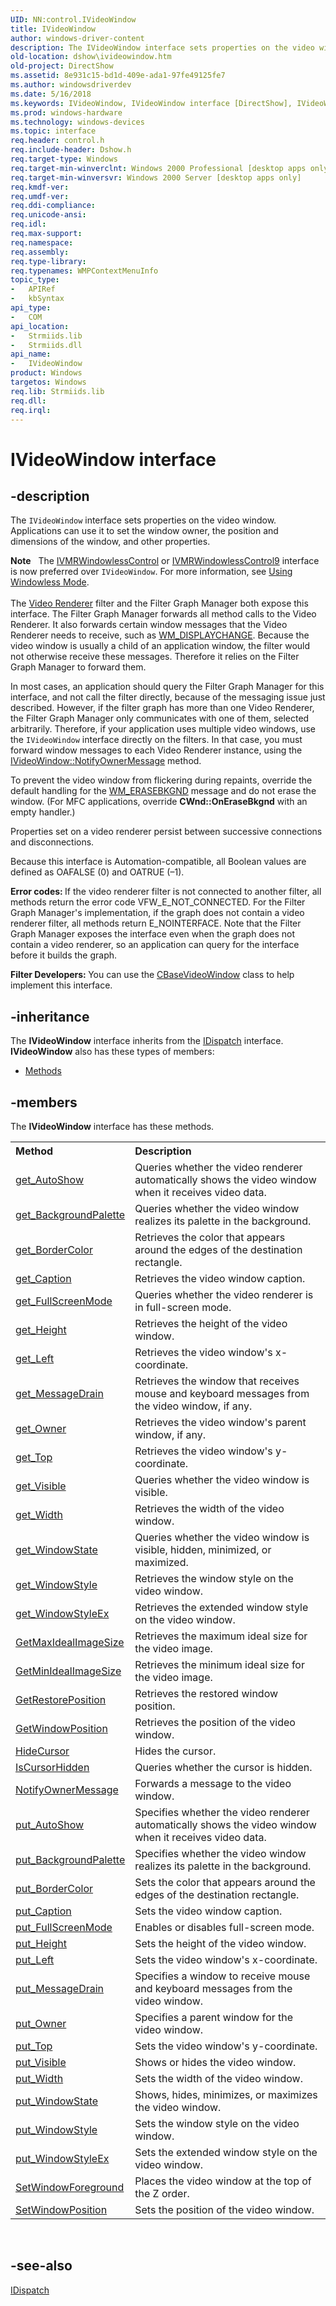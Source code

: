 ```yaml
---
UID: NN:control.IVideoWindow
title: IVideoWindow
author: windows-driver-content
description: The IVideoWindow interface sets properties on the video window.
old-location: dshow\ivideowindow.htm
old-project: DirectShow
ms.assetid: 8e931c15-bd1d-409e-ada1-97fe49125fe7
ms.author: windowsdriverdev
ms.date: 5/16/2018
ms.keywords: IVideoWindow, IVideoWindow interface [DirectShow], IVideoWindow interface [DirectShow],described, IVideoWindowInterface, control/IVideoWindow, dshow.ivideowindow
ms.prod: windows-hardware
ms.technology: windows-devices
ms.topic: interface
req.header: control.h
req.include-header: Dshow.h
req.target-type: Windows
req.target-min-winverclnt: Windows 2000 Professional [desktop apps only]
req.target-min-winversvr: Windows 2000 Server [desktop apps only]
req.kmdf-ver: 
req.umdf-ver: 
req.ddi-compliance: 
req.unicode-ansi: 
req.idl: 
req.max-support: 
req.namespace: 
req.assembly: 
req.type-library: 
req.typenames: WMPContextMenuInfo
topic_type:
-	APIRef
-	kbSyntax
api_type:
-	COM
api_location:
-	Strmiids.lib
-	Strmiids.dll
api_name:
-	IVideoWindow
product: Windows
targetos: Windows
req.lib: Strmiids.lib
req.dll: 
req.irql: 
---
```


# IVideoWindow interface


## -description



The <code>IVideoWindow</code> interface sets properties on the video window. Applications can use it to set the window owner, the position and dimensions of the window, and other properties.

<div class="alert"><b>Note</b>  
           The <a href="https://msdn.microsoft.com/c21c5611-f376-4899-9914-c14a18af3810">IVMRWindowlessControl</a> or <a href="https://msdn.microsoft.com/9db99c31-65b5-4ff1-9c0d-22140a3687e8">IVMRWindowlessControl9</a> interface is now preferred over <code>IVideoWindow</code>. For more information, see <a href="https://msdn.microsoft.com/f53cecaa-dee7-4b02-a4ac-ffbd917f73aa">Using Windowless Mode</a>.</div>
<div> </div>
The <a href="https://msdn.microsoft.com/7719ed9d-e3b9-4c84-b587-4e120b5cabf8">Video Renderer</a> filter and the Filter Graph Manager both expose this interface. The Filter Graph Manager forwards all method calls to the Video Renderer. It also forwards certain window messages that the Video Renderer needs to receive, such as <a href="https://msdn.microsoft.com/5a6111fd-648e-41a9-aaf8-e5d93f5d54cd">WM_DISPLAYCHANGE</a>. Because the video window is usually a child of an application window, the filter would not otherwise receive these messages. Therefore it relies on the Filter Graph Manager to forward them.

In most cases, an application should query the Filter Graph Manager for this interface, and not call the filter directly, because of the messaging issue just described. However, if the filter graph has more than one Video Renderer, the Filter Graph Manager only communicates with one of them, selected arbitrarily. Therefore, if your application uses multiple video windows, use the <code>IVideoWindow</code> interface directly on the filters. In that case, you must forward window messages to each Video Renderer instance, using the <a href="https://msdn.microsoft.com/37d28f32-5da5-4082-ac57-5b274e95ca68">IVideoWindow::NotifyOwnerMessage</a> method.

To prevent the video window from flickering during repaints, override the default handling for the <a href="winui._win32_WM_ERASEBKGND">WM_ERASEBKGND</a> message and do not erase the window. (For MFC applications, override <b>CWnd::OnEraseBkgnd</b> with an empty handler.)

Properties set on a video renderer persist between successive connections and disconnections.

Because this interface is Automation-compatible, all Boolean values are defined as OAFALSE (0) and OATRUE (–1).

<b>Error codes: </b>If the video renderer filter is not connected to another filter, all methods return the error code VFW_E_NOT_CONNECTED. For the Filter Graph Manager's implementation, if the graph does not contain a video renderer filter, all methods return E_NOINTERFACE. Note that the Filter Graph Manager exposes the interface even when the graph does not contain a video renderer, so an application can query for the interface before it builds the graph.

<b>Filter Developers: </b>You can use the <a href="https://msdn.microsoft.com/b6acec98-cff7-46ee-abd7-77f0b7ac3b9d">CBaseVideoWindow</a> class to help implement this interface.




## -inheritance

The <b xmlns:loc="http://microsoft.com/wdcml/l10n">IVideoWindow</b> interface inherits from the <a href="ebbff4bc-36b2-4861-9efa-ffa45e013eb5">IDispatch</a> interface. <b>IVideoWindow</b> also has these types of members:
<ul>
<li><a href="https://docs.microsoft.com/">Methods</a></li>
</ul>

## -members

The <b>IVideoWindow</b> interface has these methods.
<table class="members" id="memberListMethods">
<tr>
<th align="left" width="37%">Method</th>
<th align="left" width="63%">Description</th>
</tr>
<tr data="declared;">
<td align="left" width="37%">
<a href="https://msdn.microsoft.com/6f42e37d-af67-4f9e-8a02-d1f4154df391">get_AutoShow</a>
</td>
<td align="left" width="63%">
Queries whether the video renderer automatically shows the video window when it receives video data.

</td>
</tr>
<tr data="declared;">
<td align="left" width="37%">
<a href="https://msdn.microsoft.com/cdd11f60-e042-4aad-a867-d1e12a88ebfe">get_BackgroundPalette</a>
</td>
<td align="left" width="63%">
Queries whether the video window realizes its palette in the background.

</td>
</tr>
<tr data="declared;">
<td align="left" width="37%">
<a href="https://msdn.microsoft.com/2f2df219-6b82-41fa-b0a9-251cc54fe019">get_BorderColor</a>
</td>
<td align="left" width="63%">
Retrieves the color that appears around the edges of the destination rectangle.

</td>
</tr>
<tr data="declared;">
<td align="left" width="37%">
<a href="https://msdn.microsoft.com/fbb42e55-1be1-4931-869b-9e8d4af5e6df">get_Caption</a>
</td>
<td align="left" width="63%">
Retrieves the video window caption.

</td>
</tr>
<tr data="declared;">
<td align="left" width="37%">
<a href="https://msdn.microsoft.com/742587c7-545a-4c5f-bff1-511ed6d0b1d5">get_FullScreenMode</a>
</td>
<td align="left" width="63%">
Queries whether the video renderer is in full-screen mode.

</td>
</tr>
<tr data="declared;">
<td align="left" width="37%">
<a href="https://msdn.microsoft.com/c1d29cd5-1e82-4406-b007-aa7b581d158e">get_Height</a>
</td>
<td align="left" width="63%">
Retrieves the height of the video window.

</td>
</tr>
<tr data="declared;">
<td align="left" width="37%">
<a href="https://msdn.microsoft.com/6d75c926-588c-4fb2-b537-f27602799b2e">get_Left</a>
</td>
<td align="left" width="63%">
Retrieves the video window's x-coordinate.

</td>
</tr>
<tr data="declared;">
<td align="left" width="37%">
<a href="https://msdn.microsoft.com/9a1a3070-5b68-4dd2-bc10-97a8331cc262">get_MessageDrain</a>
</td>
<td align="left" width="63%">
Retrieves the window that receives mouse and keyboard messages from the video window, if any.

</td>
</tr>
<tr data="declared;">
<td align="left" width="37%">
<a href="https://msdn.microsoft.com/9bb21c2a-25c6-43fa-a1b0-9f09944f1326">get_Owner</a>
</td>
<td align="left" width="63%">
Retrieves the video window's parent window, if any.

</td>
</tr>
<tr data="declared;">
<td align="left" width="37%">
<a href="https://msdn.microsoft.com/00baab45-d740-4f74-bd53-eb2ff21c5dcc">get_Top</a>
</td>
<td align="left" width="63%">
Retrieves the video window's y-coordinate.

</td>
</tr>
<tr data="declared;">
<td align="left" width="37%">
<a href="https://msdn.microsoft.com/b533398e-80f6-4f33-982b-93b8e0d705e9">get_Visible</a>
</td>
<td align="left" width="63%">
Queries whether the video window is visible.

</td>
</tr>
<tr data="declared;">
<td align="left" width="37%">
<a href="https://msdn.microsoft.com/179b065a-7269-40fa-8772-b336f27d69de">get_Width</a>
</td>
<td align="left" width="63%">
Retrieves the width of the video window.

</td>
</tr>
<tr data="declared;">
<td align="left" width="37%">
<a href="https://msdn.microsoft.com/ecda497c-634b-4a7e-9f21-85bde307c796">get_WindowState</a>
</td>
<td align="left" width="63%">
Queries whether the video window is visible, hidden, minimized, or maximized.

</td>
</tr>
<tr data="declared;">
<td align="left" width="37%">
<a href="https://msdn.microsoft.com/ae4ae516-743f-4a27-90d5-108ca26aadd4">get_WindowStyle</a>
</td>
<td align="left" width="63%">
Retrieves the window style on the video window.

</td>
</tr>
<tr data="declared;">
<td align="left" width="37%">
<a href="https://msdn.microsoft.com/cdffe918-5802-406e-86b1-d1e9ebb6dbf7">get_WindowStyleEx</a>
</td>
<td align="left" width="63%">
Retrieves the extended window style on the video window.

</td>
</tr>
<tr data="declared;">
<td align="left" width="37%">
<a href="https://msdn.microsoft.com/ee9f6803-c8b8-48e0-9be0-3d61a453014e">GetMaxIdealImageSize</a>
</td>
<td align="left" width="63%">
Retrieves the maximum ideal size for the video image.

</td>
</tr>
<tr data="declared;">
<td align="left" width="37%">
<a href="https://msdn.microsoft.com/b2d1d267-008d-402a-864a-e801e7581fbd">GetMinIdealImageSize</a>
</td>
<td align="left" width="63%">
Retrieves the minimum ideal size for the video image.

</td>
</tr>
<tr data="declared;">
<td align="left" width="37%">
<a href="https://msdn.microsoft.com/e2c8880a-e140-4bb1-8f0d-2d665c98728c">GetRestorePosition</a>
</td>
<td align="left" width="63%">
Retrieves the restored window position.

</td>
</tr>
<tr data="declared;">
<td align="left" width="37%">
<a href="https://msdn.microsoft.com/df55c10d-aec1-42f3-8bfb-207ae8804e72">GetWindowPosition</a>
</td>
<td align="left" width="63%">
Retrieves the position of the video window.

</td>
</tr>
<tr data="declared;">
<td align="left" width="37%">
<a href="https://msdn.microsoft.com/c45da114-6711-427b-8533-4ed339a42ff4">HideCursor</a>
</td>
<td align="left" width="63%">
Hides the cursor.

</td>
</tr>
<tr data="declared;">
<td align="left" width="37%">
<a href="https://msdn.microsoft.com/240040d8-433e-4398-a20a-66cc5a27bdae">IsCursorHidden</a>
</td>
<td align="left" width="63%">
Queries whether the cursor is hidden.

</td>
</tr>
<tr data="declared;">
<td align="left" width="37%">
<a href="https://msdn.microsoft.com/37d28f32-5da5-4082-ac57-5b274e95ca68">NotifyOwnerMessage</a>
</td>
<td align="left" width="63%">
Forwards a message to the video window.

</td>
</tr>
<tr data="declared;">
<td align="left" width="37%">
<a href="https://msdn.microsoft.com/7481a7e8-4b57-43cc-8304-b70616bbd532">put_AutoShow</a>
</td>
<td align="left" width="63%">
Specifies whether the video renderer automatically shows the video window when it receives video data.

</td>
</tr>
<tr data="declared;">
<td align="left" width="37%">
<a href="https://msdn.microsoft.com/0b1d34b6-0043-4929-a496-cf84b5d47b55">put_BackgroundPalette</a>
</td>
<td align="left" width="63%">
Specifies whether the video window realizes its palette in the background.

</td>
</tr>
<tr data="declared;">
<td align="left" width="37%">
<a href="https://msdn.microsoft.com/c0e249f4-4a17-4c5d-8f16-bb1aceef2064">put_BorderColor</a>
</td>
<td align="left" width="63%">
Sets the color that appears around the edges of the destination rectangle.

</td>
</tr>
<tr data="declared;">
<td align="left" width="37%">
<a href="https://msdn.microsoft.com/d16dca01-95ba-4573-b9c4-ab996dcf21e4">put_Caption</a>
</td>
<td align="left" width="63%">
Sets the video window caption.

</td>
</tr>
<tr data="declared;">
<td align="left" width="37%">
<a href="https://msdn.microsoft.com/efa1c6ed-bea5-4c25-89c2-1b6fcdad3834">put_FullScreenMode</a>
</td>
<td align="left" width="63%">
Enables or disables full-screen mode.

</td>
</tr>
<tr data="declared;">
<td align="left" width="37%">
<a href="https://msdn.microsoft.com/39ba411f-675f-4dad-be4f-6beffbd3b53c">put_Height</a>
</td>
<td align="left" width="63%">
Sets the height of the video window.

</td>
</tr>
<tr data="declared;">
<td align="left" width="37%">
<a href="https://msdn.microsoft.com/a614ee46-49cf-40e4-a1f7-b3b3b7065175">put_Left</a>
</td>
<td align="left" width="63%">
Sets the video window's x-coordinate.

</td>
</tr>
<tr data="declared;">
<td align="left" width="37%">
<a href="https://msdn.microsoft.com/aaf8624c-b3ea-4034-845a-6cd74c725c44">put_MessageDrain</a>
</td>
<td align="left" width="63%">
Specifies a window to receive mouse and keyboard messages from the video window.

</td>
</tr>
<tr data="declared;">
<td align="left" width="37%">
<a href="https://msdn.microsoft.com/658ad234-cb5a-428b-ae19-0cd52db6718b">put_Owner</a>
</td>
<td align="left" width="63%">
Specifies a parent window for the video window.

</td>
</tr>
<tr data="declared;">
<td align="left" width="37%">
<a href="https://msdn.microsoft.com/1a5df1f1-3867-4956-8e1b-090aa8d8ff3a">put_Top</a>
</td>
<td align="left" width="63%">
Sets the video window's y-coordinate.

</td>
</tr>
<tr data="declared;">
<td align="left" width="37%">
<a href="https://msdn.microsoft.com/ae789f07-4d50-488c-b57e-2b003a8cde3e">put_Visible</a>
</td>
<td align="left" width="63%">
Shows or hides the video window.

</td>
</tr>
<tr data="declared;">
<td align="left" width="37%">
<a href="https://msdn.microsoft.com/7cb02033-0405-4b8b-91fc-2f33097f2c88">put_Width</a>
</td>
<td align="left" width="63%">
Sets the width of the video window.

</td>
</tr>
<tr data="declared;">
<td align="left" width="37%">
<a href="https://msdn.microsoft.com/75189754-61c4-4196-9cfb-3f8c8e33efbc">put_WindowState</a>
</td>
<td align="left" width="63%">
Shows, hides, minimizes, or maximizes the video window.

</td>
</tr>
<tr data="declared;">
<td align="left" width="37%">
<a href="https://msdn.microsoft.com/cd1422d1-16a3-4aae-aadb-772a06173ba3">put_WindowStyle</a>
</td>
<td align="left" width="63%">
Sets the window style on the video window.

</td>
</tr>
<tr data="declared;">
<td align="left" width="37%">
<a href="https://msdn.microsoft.com/19d56e9d-6f6d-46aa-b46f-a62302b41d2f">put_WindowStyleEx</a>
</td>
<td align="left" width="63%">
Sets the extended window style on the video window.

</td>
</tr>
<tr data="declared;">
<td align="left" width="37%">
<a href="https://msdn.microsoft.com/ff4f3707-1f2e-499b-8108-81616fe4ae9b">SetWindowForeground</a>
</td>
<td align="left" width="63%">
Places the video window at the top of the Z order.

</td>
</tr>
<tr data="declared;">
<td align="left" width="37%">
<a href="https://msdn.microsoft.com/5e667044-1781-4380-b855-d15cf8cd2349">SetWindowPosition</a>
</td>
<td align="left" width="63%">
Sets the position of the video window.

</td>
</tr>
</table> 


## -see-also




<a href="ebbff4bc-36b2-4861-9efa-ffa45e013eb5">IDispatch</a>
 

 

